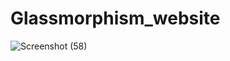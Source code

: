 # Glassmorphism_website


![Screenshot (58)](https://user-images.githubusercontent.com/68770929/102009920-ad627e00-3d60-11eb-8797-8d7cec044456.png)
